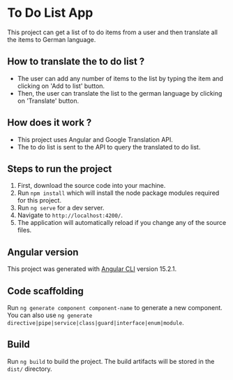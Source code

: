 # To Do List App

This project can get a list of to do items from a user and then translate all the items to German language.

## How to translate the to do list ?

* The user can add any number of items to the list by typing the item and clicking on 'Add to list' button.
* Then, the user can translate the list to the german language by clicking on 'Translate' button.

## How does it work ?

* This project uses Angular and Google Translation API.
* The to do list is sent to the API to query the translated to do list.

## Steps to run the project

1. First, download the source code into your machine.
2. Run `npm install` which will install the node package modules required for this project.
3. Run `ng serve` for a dev server.
4. Navigate to `http://localhost:4200/`.
5. The application will automatically reload if you change any of the source files.

## Angular version

This project was generated with [Angular CLI](https://github.com/angular/angular-cli) version 15.2.1.

## Code scaffolding

Run `ng generate component component-name` to generate a new component. You can also use `ng generate directive|pipe|service|class|guard|interface|enum|module`.

## Build

Run `ng build` to build the project. The build artifacts will be stored in the `dist/` directory.
